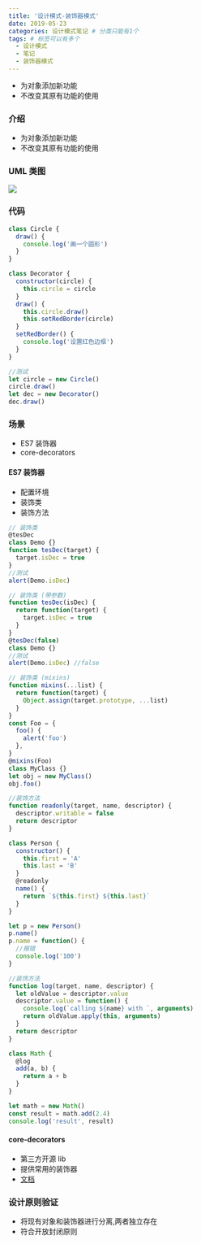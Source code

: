```yaml
---
title: '设计模式-装饰器模式'
date: 2019-05-23
categories: 设计模式笔记 # 分类只能有1个
tags: # 标签可以有多个
  - 设计模式
  - 笔记
  - 装饰器模式
---
```


- 为对象添加新功能
- 不改变其原有功能的使用

<!-- more -->

### 介绍

- 为对象添加新功能
- 不改变其原有功能的使用

### UML 类图

![](http://lailailee.oss-cn-chengdu.aliyuncs.com/%E5%8D%9A%E5%AE%A2%E5%9B%BE%E7%89%87/%E8%A3%85%E9%A5%B0%E5%99%A8%E6%A8%A1%E5%BC%8F.png)

### 代码

```javascript
class Circle {
  draw() {
    console.log('画一个圆形')
  }
}

class Decorator {
  constructor(circle) {
    this.circle = circle
  }
  draw() {
    this.circle.draw()
    this.setRedBorder(circle)
  }
  setRedBorder() {
    console.log('设置红色边框')
  }
}

//测试
let circle = new Circle()
circle.draw()
let dec = new Decorator()
dec.draw()
```

### 场景

- ES7 装饰器
- core-decorators

#### ES7 装饰器

- 配置环境
- 装饰类
- 装饰方法

```javascript
// 装饰类
@tesDec
class Demo {}
function tesDec(target) {
  target.isDec = true
}
//测试
alert(Demo.isDec)
```

```javascript
// 装饰类 (带参数)
function tesDec(isDec) {
  return function(target) {
    target.isDec = true
  }
}
@tesDec(false)
class Demo {}
//测试
alert(Demo.isDec) //false
```

```javascript
// 装饰类 (mixins)
function mixins(...list) {
  return function(target) {
    Object.assign(target.prototype, ...list)
  }
}
const Foo = {
  foo() {
    alert('foo')
  },
}
@mixins(Foo)
class MyClass {}
let obj = new MyClass()
obj.foo()
```

```javascript
//装饰方法
function readonly(target, name, descriptor) {
  descriptor.writable = false
  return descriptor
}

class Person {
  constructor() {
    this.first = 'A'
    this.last = 'B'
  }
  @readonly
  name() {
    return `${this.first} ${this.last}`
  }
}

let p = new Person()
p.name()
p.name = function() {
  //报错
  console.log('100')
}
```

```javascript
//装饰方法
function log(target, name, descriptor) {
  let oldValue = descriptor.value
  descriptor.value = function() {
    console.log(`calling ${name} with `, arguments)
    return oldValue.apply(this, arguments)
  }
  return descriptor
}

class Math {
  @log
  add(a, b) {
    return a + b
  }
}

let math = new Math()
const result = math.add(2.4)
console.log('result', result)
```

#### core-decorators

- 第三方开源 lib
- 提供常用的装饰器
- [文档](https://github.com/jayphelps/core-decorators)

### 设计原则验证

- 将现有对象和装饰器进行分离,两者独立存在
- 符合开放封闭原则
